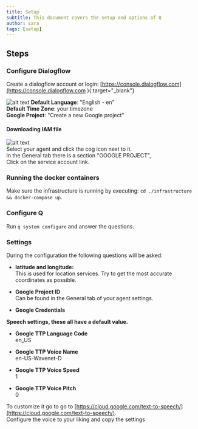 ```yaml
---
title: Setup
subtitle: This document covers the setup and options of Q
author: sara
tags: [setup]
---
```


## Steps 

### Configure Dialogflow  
Create a dialogflow account or login: [https://console.dialogflow.com](https://console.dialogflow.com ){:target="_blank"}  

![alt text](https://q-assistant.github.io/uploads/doc/02.png)
  **Default Language**: "English - en"  
  **Default Time Zone**: your timezone  
  **Google Project**: "Create a new Google project" 
 
#### Downloading IAM file
![alt text](https://q-assistant.github.io/uploads/doc/03.png)  
Select your agent and click the cog icon next to it.  
In the General tab there is a section "GOOGLE PROJECT",  
Click on the service account link.  

### Running the docker containers
Make sure the infrastructure is running by executing: ```cd ./infrastructure && docker-compose up```.  

### Configure Q
Run ```q system configure``` and answer the questions.  

### Settings
During the configuration the following questions will be asked:  

- **latitude and longitude:**  
  This is used for location services. Try to get the most accurate coordinates as possible. 

- **Google Project ID**  
  Can be found in the General tab of your agent settings.  

- **Google Credentials**
  
   
**Speech settings, these all have a default value.**  

- **Google TTP Language Code**  
en_US

- **Google TTP Voice Name**  
en-US-Wavenet-D  

- **Google TTP Voice Speed**  
1  

- **Google TTP Voice Pitch**  
0

To customize it go to go to [https://cloud.google.com/text-to-speech/](https://cloud.google.com/text-to-speech/).  
Configure the voice to your liking and copy the settings 
